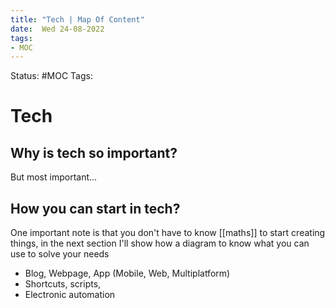 ```yaml
---
title: "Tech | Map Of Content"
date:  Wed 24-08-2022
tags:
- MOC
---
```

Status: #MOC
Tags:

# Tech

## Why is tech so important?



But most important...
## How **you**  can start in tech?
One important note is that you  don't have to know [[maths]] to start creating things, in the next section I'll show how a diagram to know what you can use to solve your needs  


- Blog, Webpage, App (Mobile, Web, Multiplatform)
- Shortcuts, scripts, 
- Electronic automation